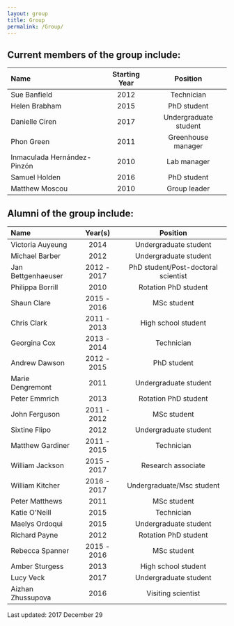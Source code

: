 ```yaml
---
layout: group
title: Group
permalink: /Group/
---
```


## Current members of the group include:

|Name                         | Starting Year |Position               |
|:----------------------------|:-------------:|:---------------------:|
|Sue Banfield                 | 2012          |Technician             |
|Helen Brabham                | 2015          |PhD student            |
|Danielle Ciren               | 2017          |Undergraduate student  |
|Phon Green                   | 2011          |Greenhouse manager     |
|Inmaculada Hernández-Pinzón  | 2010          |Lab manager            |
|Samuel Holden                | 2016          |PhD student            |
|Matthew Moscou               | 2010          |Group leader           |

## Alumni of the group include:

|Name                         |  Year(s)  |Position                           |
|:----------------------------|:---------:|:---------------------------------:|
|Victoria Auyeung             |   2014    |Undergraduate student              |
|Michael Barber               |   2012    |Undergraduate student              |
|Jan Bettgenhaeuser           |2012 - 2017|PhD student/Post-doctoral scientist|
|Philippa Borrill             |   2010    |Rotation PhD student               |
|Shaun Clare                  |2015 - 2016|MSc student                        |
|Chris Clark                  |2011 - 2013|High school student                |
|Georgina Cox                 |2013 - 2014|Technician                         |
|Andrew Dawson                |2012 - 2015|PhD student                        |
|Marie Dengremont             |   2011    |Undergraduate student              |
|Peter Emmrich                |   2013    |Rotation PhD student               |
|John Ferguson                |2011 - 2012|MSc student                        |
|Sixtine Flipo                |   2012    |Undergraduate student              |
|Matthew Gardiner             |2011 - 2015|Technician                         |
|William Jackson              |2015 - 2017|Research associate                 |
|William Kitcher              |2016 - 2017|Undergraduate/Msc student          |
|Peter Matthews               |   2011    |MSc student                        |
|Katie O'Neill                |   2015    |Technician                         |
|Maelys Ordoqui               |   2015    |Undergraduate student              |
|Richard Payne                |   2012    |Rotation PhD student               |
|Rebecca Spanner              |2015 - 2016|MSc student                        |
|Amber Sturgess               |   2013    |High school student                |
|Lucy Veck                    |   2017    |Undergraduate student              |
|Aizhan Zhussupova            |   2016    |Visiting scientist                 |

Last updated: 2017 December 29
